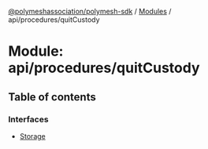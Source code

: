 [@polymeshassociation/polymesh-sdk](../README.md) / [Modules](../modules.md) / api/procedures/quitCustody

# Module: api/procedures/quitCustody

## Table of contents

### Interfaces

- [Storage](../interfaces/api_procedures_quitCustody.Storage.md)
